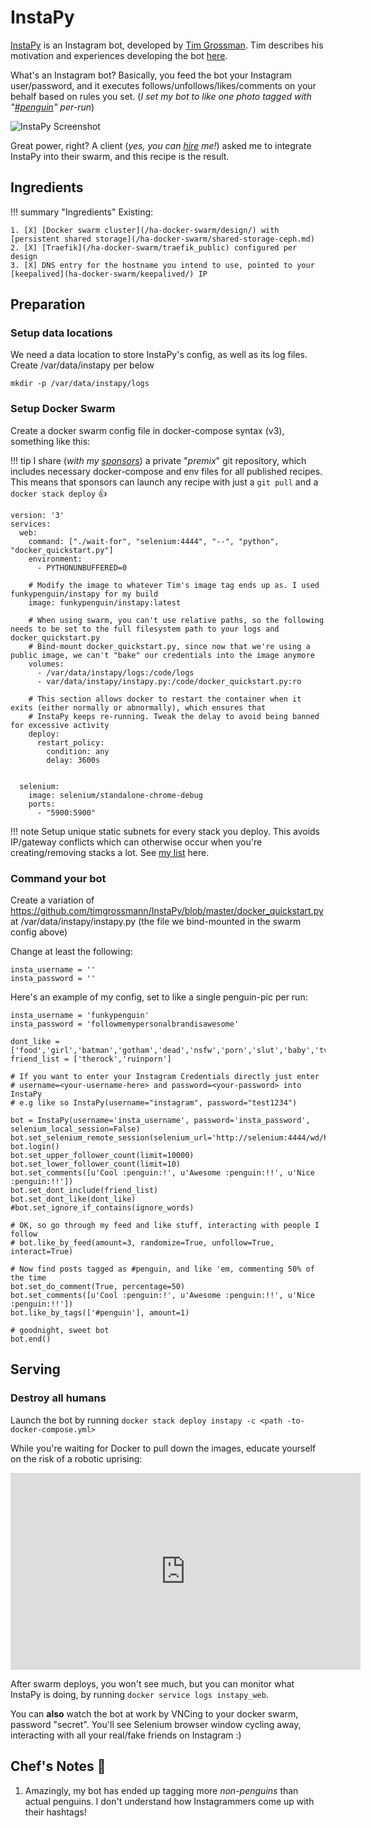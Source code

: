 # InstaPy

[InstaPy](https://github.com/timgrossmann/InstaPy) is an Instagram bot, developed by [Tim Grossman](https://github.com/timgrossmann). Tim describes his motivation and experiences developing the bot [here](https://medium.freecodecamp.org/my-open-source-instagram-bot-got-me-2-500-real-followers-for-5-in-server-costs-e40491358340).

What's an Instagram bot? Basically, you feed the bot your Instagram user/password, and it executes follows/unfollows/likes/comments on your behalf based on rules you set. (_I set my bot to like one photo tagged with "[#penguin](https://www.instagram.com/explore/tags/penguin/?hl=en)" per-run_)

![InstaPy Screenshot](../images/instapy.png)

Great power, right? A client (_yes, you can [hire](https://www.funkypenguin.co.nz/) me!_) asked me to integrate InstaPy into their swarm, and this recipe is the result.

## Ingredients

!!! summary "Ingredients"
    Existing:

    1. [X] [Docker swarm cluster](/ha-docker-swarm/design/) with [persistent shared storage](/ha-docker-swarm/shared-storage-ceph.md)
    2. [X] [Traefik](/ha-docker-swarm/traefik_public) configured per design
    3. [X] DNS entry for the hostname you intend to use, pointed to your [keepalived](ha-docker-swarm/keepalived/) IP


## Preparation

### Setup data locations

We need a data location to store InstaPy's config, as well as its log files. Create /var/data/instapy per below

```
mkdir -p /var/data/instapy/logs
```

### Setup Docker Swarm

Create a docker swarm config file in docker-compose syntax (v3), something like this:

!!! tip
        I share (_with my [sponsors](https://github.com/sponsors/funkypenguin)_) a private "_premix_" git repository, which includes necessary docker-compose and env files for all published recipes. This means that sponsors can launch any recipe with just a ```git pull``` and a ```docker stack deploy``` 👍


```
version: '3'
services:
  web:
    command: ["./wait-for", "selenium:4444", "--", "python", "docker_quickstart.py"]
    environment:
      - PYTHONUNBUFFERED=0

    # Modify the image to whatever Tim's image tag ends up as. I used funkypenguin/instapy for my build
    image: funkypenguin/instapy:latest

    # When using swarm, you can't use relative paths, so the following needs to be set to the full filesystem path to your logs and docker_quickstart.py
    # Bind-mount docker_quickstart.py, since now that we're using a public image, we can't "bake" our credentials into the image anymore
    volumes:
      - /var/data/instapy/logs:/code/logs
      - var/data/instapy/instapy.py:/code/docker_quickstart.py:ro

    # This section allows docker to restart the container when it exits (either normally or abnormally), which ensures that
    # InstaPy keeps re-running. Tweak the delay to avoid being banned for excessive activity
    deploy:
      restart_policy:
        condition: any
        delay: 3600s


  selenium:
    image: selenium/standalone-chrome-debug
    ports:
      - "5900:5900"
```

!!! note
    Setup unique static subnets for every stack you deploy. This avoids IP/gateway conflicts which can otherwise occur when you're creating/removing stacks a lot. See [my list](/reference/networks/) here.

### Command your bot

Create a variation of https://github.com/timgrossmann/InstaPy/blob/master/docker_quickstart.py at /var/data/instapy/instapy.py (the file we bind-mounted in the swarm config above)

Change at least the following:

````
insta_username = ''
insta_password = ''
````

Here's an example of my config, set to like a single penguin-pic per run:

```
insta_username = 'funkypenguin'
insta_password = 'followmemypersonalbrandisawesome'

dont_like = ['food','girl','batman','gotham','dead','nsfw','porn','slut','baby','tv','athlete','nhl','hockey','estate','music','band','clothes']
friend_list = ['therock','ruinporn']

# If you want to enter your Instagram Credentials directly just enter
# username=<your-username-here> and password=<your-password> into InstaPy
# e.g like so InstaPy(username="instagram", password="test1234")

bot = InstaPy(username='insta_username', password='insta_password', selenium_local_session=False)
bot.set_selenium_remote_session(selenium_url='http://selenium:4444/wd/hub')
bot.login()
bot.set_upper_follower_count(limit=10000)
bot.set_lower_follower_count(limit=10)
bot.set_comments([u'Cool :penguin:!', u'Awesome :penguin:!!', u'Nice :penguin:!!'])
bot.set_dont_include(friend_list)
bot.set_dont_like(dont_like)
#bot.set_ignore_if_contains(ignore_words)

# OK, so go through my feed and like stuff, interacting with people I follow
# bot.like_by_feed(amount=3, randomize=True, unfollow=True, interact=True)

# Now find posts tagged as #penguin, and like 'em, commenting 50% of the time
bot.set_do_comment(True, percentage=50)
bot.set_comments([u'Cool :penguin:!', u'Awesome :penguin:!!', u'Nice :penguin:!!'])
bot.like_by_tags(['#penguin'], amount=1)

# goodnight, sweet bot
bot.end()
```

## Serving

### Destroy all humans

Launch the bot by running ```docker stack deploy instapy -c <path -to-docker-compose.yml>```

While you're waiting for Docker to pull down the images, educate yourself on the risk of a robotic uprising:

<iframe width="560" height="315" src="https://www.youtube.com/embed/B1BdQcJ2ZYY" frameborder="0" allow="autoplay; encrypted-media" allowfullscreen></iframe>

After swarm deploys, you won't see much, but you can monitor what InstaPy is doing, by running ```docker service logs instapy_web```.

You can **also** watch the bot at work by VNCing to your docker swarm, password "secret". You'll see Selenium browser window cycling away, interacting with all your real/fake friends on Instagram :)

## Chef's Notes 📓

1. Amazingly, my bot has ended up tagging more _non-penguins_ than actual penguins. I don't understand how Instagrammers come up with their hashtags!
